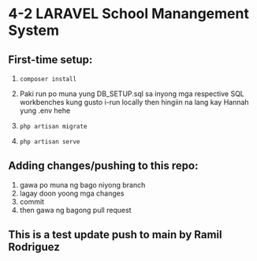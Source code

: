 # 4-2 LARAVEL School Manangement System


## First-time setup:
1. `composer install`
1. Paki run po muna yung DB_SETUP.sql sa inyong mga respective SQL workbenches kung gusto i-run locally
    then hingiin na lang kay Hannah yung .env hehe

1. `php artisan migrate`

1. `php artisan serve`

## Adding changes/pushing to this repo:
1. gawa po muna ng bago niyong branch
2. lagay doon yoong mga changes
3. commit
4. then gawa ng bagong pull request

## This is a test update push to main by Ramil Rodriguez
